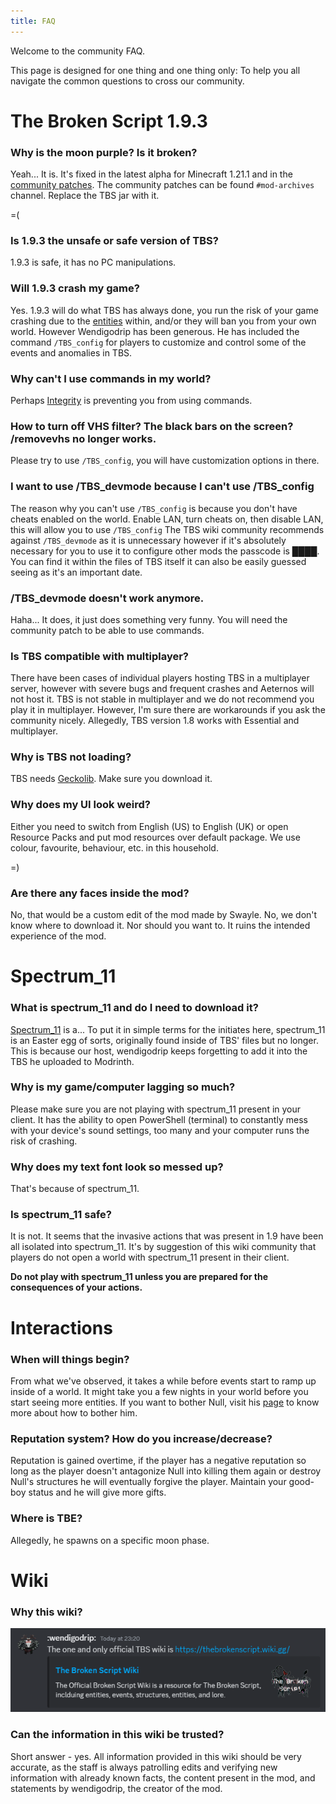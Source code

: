 ```yaml
---
title: FAQ
---
```


Welcome to the community FAQ.

This page is designed for one thing and one thing only: To help you all navigate
the common questions to cross our community.

# The Broken Script 1.9.3

### Why is the moon purple? Is it broken?

Yeah... It is. It's fixed in the latest alpha for Minecraft 1.21.1 and in the
[community patches](https://discord.com/invite/thebrokencommunity). The
community patches can be found `#mod-archives` channel. Replace the TBS jar with
it.

=(

### Is 1.9.3 the unsafe or safe version of TBS?

1.9.3 is safe, it has no PC manipulations.

### Will 1.9.3 crash my game?

Yes. 1.9.3 will do what TBS has always done, you run the risk of your game crashing due to the
[entities](../entities) within, and/or they will ban you from your own world.
However Wendigodrip has been generous. He has included the command
`/TBS_config` for players to customize and control some of the events and anomalies in TBS.

### Why can't I use commands in my world?

Perhaps [Integrity](../entities/integrity) is preventing you from using commands.

### How to turn off VHS filter? The black bars on the screen? /removevhs no longer works.

Please try to use `/TBS_config`, you will have customization options in there.

### I want to use /TBS_devmode because I can't use /TBS_config

The reason why you can't use `/TBS_config` is because you don't have cheats enabled on the world. Enable LAN, turn cheats on, then disable LAN, this will allow you to use `/TBS_config` The TBS wiki community recommends against `/TBS_devmode` as it is unnecessary however if it's absolutely necessary for you to use it to configure other mods the passcode is ████. You can find it within the files of TBS itself it can also be easily guessed seeing as it's an important date.

### /TBS_devmode doesn't work anymore.

Haha... It does, it just does something very funny. You will need the community patch to be able to use commands.

### Is TBS compatible with multiplayer?

There have been cases of individual players hosting TBS in a multiplayer server, however with severe bugs and frequent crashes and Aeternos will not host it. TBS is not stable in multiplayer and we do not recommend you play it in multiplayer. However, I'm sure there are workarounds if you ask the community nicely. Allegedly, TBS version 1.8 works with Essential and multiplayer.

### Why is TBS not loading?

TBS needs [Geckolib](https://www.curseforge.com/minecraft/mc-mods/geckolib). Make sure you download it.

### Why does my UI look weird?

Either you need to switch from English (US) to English (UK) or open Resource Packs and put mod resources over default package. We use colour, favourite, behaviour, etc. in this household.

=)

### Are there any faces inside the mod?

No, that would be a custom edit of the mod made by Swayle. No, we don't know where to download it. Nor should you want to. It ruins the intended experience of the mod.

# Spectrum_11

### What is spectrum_11 and do I need to download it?

[Spectrum_11](../spectrum-11) is a... To put it in simple terms for the initiates here, spectrum_11 is an Easter egg of sorts, originally found inside of TBS' files but no longer. This is because our host, wendigodrip keeps forgetting to add it into the TBS he uploaded to Modrinth.

### Why is my game/computer lagging so much?

Please make sure you are not playing with spectrum_11 present in your client. It has the ability to open PowerShell (terminal) to constantly mess with your device's sound settings, too many and your computer runs the risk of crashing.

### Why does my text font look so messed up?

That's because of spectrum_11.

### Is spectrum_11 safe?

It is not. It seems that the invasive actions that was present in 1.9 have been all isolated into spectrum_11. It's by suggestion of this wiki community that players do not open a world with spectrum_11 present in their client.

**Do not play with spectrum_11 unless you are prepared for the consequences of your actions.**

# Interactions

### When will things begin?

From what we've observed, it takes a while before events start to ramp up inside of a world. It might take you a few nights in your world before you start seeing more entities. If you want to bother Null, visit his [page](../entities/null) to know more about how to bother him.

### Reputation system? How do you increase/decrease?

Reputation is gained overtime, if the player has a negative reputation so long as the player doesn't antagonize Null into killing them again or destroy Null's structures he will eventually forgive the player. Maintain your good-boy status and he will give more gifts.

### Where is TBE?

Allegedly, he spawns on a specific moon phase.

# Wiki

### Why this wiki?

![WendigodripConfirmation.png](../../../../assets/wiki/WendigodripConfirmation.png)

### Can the information in this wiki be trusted?

Short answer - yes. All information provided in this wiki should be very accurate, as the staff is always patrolling edits and verifying new information with already known facts, the content present in the mod, and statements by wendigodrip, the creator of the mod.
